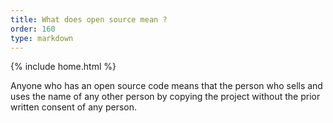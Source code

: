 ```yaml
---
title: What does open source mean ?
order: 160
type: markdown
---
```

{% include home.html %}

Anyone who has an open source code means that the person who sells and uses the name of any other person by copying the project without the prior written consent of any person.
